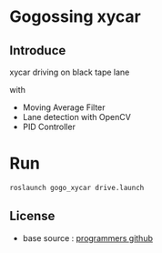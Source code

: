 # Gogossing xycar

## Introduce

xycar driving on black tape lane

with
- Moving Average Filter
- Lane detection with OpenCV
- PID Controller

# Run
```bash
roslaunch gogo_xycar drive.launch
```

## License

- base source : [programmers github](https://github.com/prgrms-ad-devcourse/xycar_ws_PlanningControl/tree/main)
